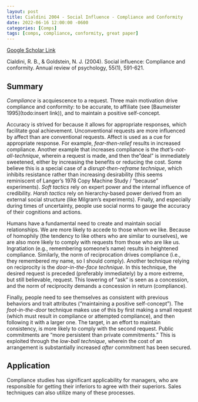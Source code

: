 ```yaml
---
layout: post
title: Cialdini 2004 - Social Influence - Compliance and Conformity
date: 2022-06-16 12:00:00 -0600
categories: [Comps]
tags: [comps, compliance, conformity, great paper]
---
```

[Google Scholar Link](https://scholar.google.com/scholar?hl=en&as_sdt=0%2C45&q=Social+Influence%3A+Compliance+and+Conformity&btnG=)

Cialdini, R. B., & Goldstein, N. J. (2004). Social influence: Compliance and conformity. Annual review of psychology, 55(1), 591-621.

## Summary
_Compliance_ is acquiescence to a request.  Three main motivation drive compliance and conformity: to be accurate, to affiliate (see [Baumeister 1995](todo:insert link)), and to maintain a positive self-concept.  

Accuracy is strived for because it allows for appropriate responses, which facilitate goal achievement.   Unconventional requests are more influenced by affect than are conventional requests.  Affect is used as a cue for appropriate response.  For example, _fear-then-relief_ results in increased compliance.  Another example that increases compliance is the _that’s-not-all-technique_, wherein a request is made, and then the”deal” is immediately sweetened, either by increasing the benefits or reducing the cost.  Some believe this is a special case of a _disrupt-then-reframe technique_, which inhibits resistance rather than increasing desirability (this seems reminiscent of Langer’s 1978 Copy Machine Study  / “because” experiments). _Soft tactics_ rely on expert power and the internal influence of credibility.  _Harsh tactics_ rely on hierarchy-based power derived from an external social structure (like Milgram’s experiments).  Finally, and especially during times of uncertainty, people use social norms to gauge the accuracy of their cognitions and actions.

Humans have a fundamental need to create and maintain social relationships.  We are more likely to accede to those whom we like.  Because of homophily (the tendency to like others who are similar to ourselves), we are also more likely to comply with requests from those who are like us.  Ingratiation (e.g., remembering someone’s name) results in heightened compliance.  Similarly, the norm of reciprocation drives compliance (i.e., they remembered my name, so I should comply).  Another technique relying on reciprocity is the _door-in-the-face technique_.  In this technique, the desired request is preceded (preferably immediately) by a more extreme, but still believable, request.  This lowering of “ask” is seen as a concession, and the norm of reciprocity demands a concession in return (compliance).

Finally, people need to see themselves as consistent with previous behaviors and trait attributes (“maintaining a positive self-concept”).  The _foot-in-the-door_ technique makes use of this by first making a small request (which must result in compliance or attempted compliance), and then following it with a larger one.  The target, in an effort to maintain consistency, is more likely to comply with the second request.  Public commitments are “more persistent than private commitments.”  This is exploited through the _low-ball technique_, wherein the cost of an arrangement is substantially increased _after_ commitment has been secured.


## Application
Compliance studies has significant applicability for managers, who are responsible for getting their inferiors to agree with their superiors.  Sales techniques can also utilize many of these processes.